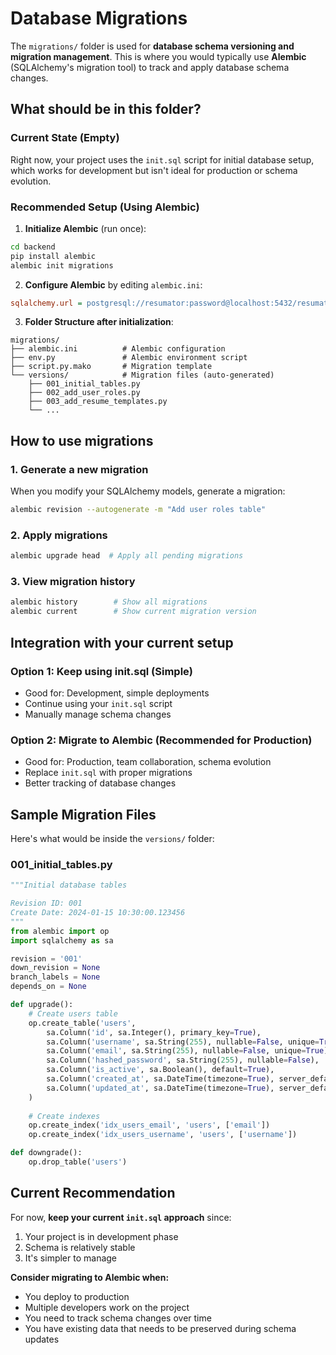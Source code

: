 # Database Migrations

The `migrations/` folder is used for **database schema versioning and migration management**. This is where you would typically use **Alembic** (SQLAlchemy's migration tool) to track and apply database schema changes.

## What should be in this folder?

### Current State (Empty)
Right now, your project uses the `init.sql` script for initial database setup, which works for development but isn't ideal for production or schema evolution.

### Recommended Setup (Using Alembic)

1. **Initialize Alembic** (run once):
```bash
cd backend
pip install alembic
alembic init migrations
```

2. **Configure Alembic** by editing `alembic.ini`:
```ini
sqlalchemy.url = postgresql://resumator:password@localhost:5432/resumator
```

3. **Folder Structure after initialization**:
```
migrations/
├── alembic.ini          # Alembic configuration
├── env.py               # Alembic environment script
├── script.py.mako       # Migration template
└── versions/            # Migration files (auto-generated)
    ├── 001_initial_tables.py
    ├── 002_add_user_roles.py
    ├── 003_add_resume_templates.py
    └── ...
```

## How to use migrations

### 1. Generate a new migration
When you modify your SQLAlchemy models, generate a migration:
```bash
alembic revision --autogenerate -m "Add user roles table"
```

### 2. Apply migrations
```bash
alembic upgrade head  # Apply all pending migrations
```

### 3. View migration history
```bash
alembic history        # Show all migrations
alembic current        # Show current migration version
```

## Integration with your current setup

### Option 1: Keep using init.sql (Simple)
- Good for: Development, simple deployments
- Continue using your `init.sql` script
- Manually manage schema changes

### Option 2: Migrate to Alembic (Recommended for Production)
- Good for: Production, team collaboration, schema evolution
- Replace `init.sql` with proper migrations
- Better tracking of database changes

## Sample Migration Files

Here's what would be inside the `versions/` folder:

### 001_initial_tables.py
```python
"""Initial database tables

Revision ID: 001
Create Date: 2024-01-15 10:30:00.123456
"""
from alembic import op
import sqlalchemy as sa

revision = '001'
down_revision = None
branch_labels = None
depends_on = None

def upgrade():
    # Create users table
    op.create_table('users',
        sa.Column('id', sa.Integer(), primary_key=True),
        sa.Column('username', sa.String(255), nullable=False, unique=True),
        sa.Column('email', sa.String(255), nullable=False, unique=True),
        sa.Column('hashed_password', sa.String(255), nullable=False),
        sa.Column('is_active', sa.Boolean(), default=True),
        sa.Column('created_at', sa.DateTime(timezone=True), server_default=sa.text('now()')),
        sa.Column('updated_at', sa.DateTime(timezone=True), server_default=sa.text('now()'))
    )
    
    # Create indexes
    op.create_index('idx_users_email', 'users', ['email'])
    op.create_index('idx_users_username', 'users', ['username'])

def downgrade():
    op.drop_table('users')
```

## Current Recommendation

For now, **keep your current `init.sql` approach** since:
1. Your project is in development phase
2. Schema is relatively stable
3. It's simpler to manage

**Consider migrating to Alembic when:**
- You deploy to production
- Multiple developers work on the project
- You need to track schema changes over time
- You have existing data that needs to be preserved during schema updates
